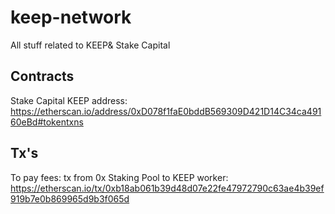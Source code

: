 # keep-network
All stuff related to KEEP&amp; Stake Capital

## Contracts

Stake Capital KEEP address: https://etherscan.io/address/0xD078f1faE0bddB569309D421D14C34ca49160eBd#tokentxns

## Tx's

To pay fees: tx from 0x Staking Pool to KEEP worker: https://etherscan.io/tx/0xb18ab061b39d48d07e22fe47972790c63ae4b39ef919b7e0b869965d9b3f065d
